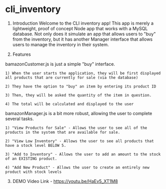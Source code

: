 # cli_inventory

1. Introduction
Welcome to the CLI inventory app! This app is merely a lightweight, proof of concept Node app that works with a MySQL database. Not only does it simulate an app that allows users to "buy" from the inventory, but it has another Manager interface that allows users to manage the inventory in their system.

2. Features

bamazonCustomer.js is just a simple "buy" interface.

    1) When the user starts the application, they will be first displayed all products that are currently for sale (via the database)

    2) They have the option to "buy" an item by entering its product ID

    3) Then, they will be asked the quantity of the item in question.

    4) The total will be calculated and displayed to the user

bamazonManager.js is a bit more robust, allowing the user to complete several tasks.

    1) "View Products for Sale" - Allows the user to see all of the products in the system that are available for sale.

    2) "View Low Inventory" - Allows the user to see all products that have a stock level BELOW 5.

    3) "Add to Inventory" - Allows the user to add an amount to the stock of an EXISTING product.

    4) "Add New Product" - Allows the user to create an entirely new product with stock levels

3. DEMO
    Video Link - https://youtu.be/HaEv5_XT1M8
    